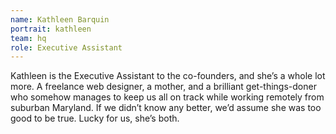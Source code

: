 ```yaml
---
name: Kathleen Barquin
portrait: kathleen
team: hq
role: Executive Assistant
---
```


Kathleen is the Executive Assistant to the co-founders, and she’s a whole lot more. A freelance web designer, a mother, and a brilliant get-things-doner who somehow manages to keep us all on track while working remotely from suburban Maryland. If we didn’t know any better, we’d assume she was too good to be true. Lucky for us, she’s both.